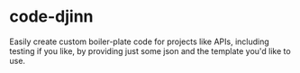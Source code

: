# code-djinn

Easily create custom boiler-plate code for projects like APIs, including testing if you like, by providing just some json and the template you'd like to use.
